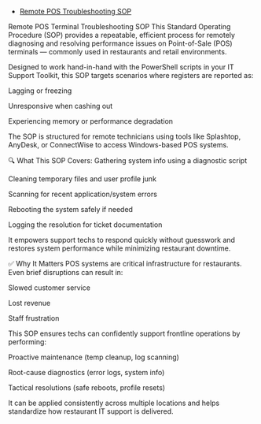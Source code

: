 - [Remote POS Troubleshooting SOP](docs/sop-pos-troubleshooting.md)


Remote POS Terminal Troubleshooting SOP
This Standard Operating Procedure (SOP) provides a repeatable, efficient process for remotely diagnosing and resolving performance issues on Point-of-Sale (POS) terminals — commonly used in restaurants and retail environments.

Designed to work hand-in-hand with the PowerShell scripts in your IT Support Toolkit, this SOP targets scenarios where registers are reported as:

Lagging or freezing

Unresponsive when cashing out

Experiencing memory or performance degradation

The SOP is structured for remote technicians using tools like Splashtop, AnyDesk, or ConnectWise to access Windows-based POS systems.

🔍 What This SOP Covers:
Gathering system info using a diagnostic script


Cleaning temporary files and user profile junk

Scanning for recent application/system errors

Rebooting the system safely if needed

Logging the resolution for ticket documentation

It empowers support techs to respond quickly without guesswork and restores system performance while minimizing restaurant downtime.

✅ Why It Matters
POS systems are critical infrastructure for restaurants. Even brief disruptions can result in:

Slowed customer service

Lost revenue

Staff frustration


This SOP ensures techs can confidently support frontline operations by performing:


Proactive maintenance (temp cleanup, log scanning)

Root-cause diagnostics (error logs, system info)

Tactical resolutions (safe reboots, profile resets)

It can be applied consistently across multiple locations and helps standardize how restaurant IT support is delivered.

